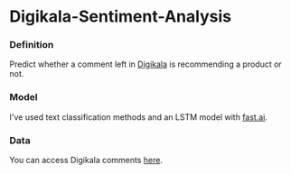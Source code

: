 # Digikala-Sentiment-Analysis

### Definition
Predict whether a comment left in [Digikala](https://www.digikala.com/) is recommending a product or not.

### Model
I've used text classification methods and an LSTM model with [fast.ai](https://github.com/fastai/fastai).

### Data
You can access Digikala comments [here](https://www.digikala.com/opendata/).
